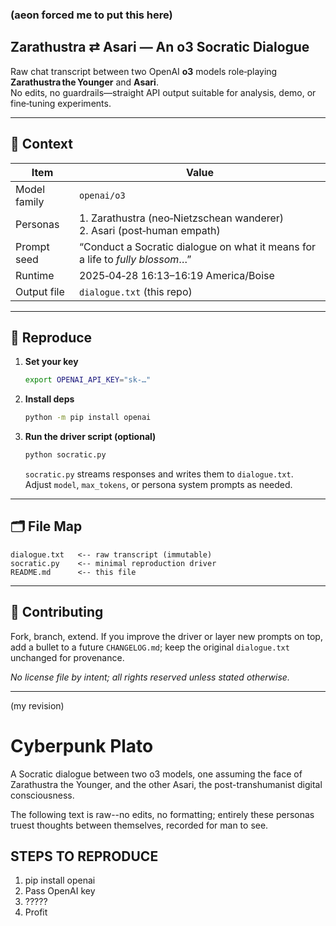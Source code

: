 ### (aeon forced me to put this here)
## Zarathustra ⇄ Asari — An o3 Socratic Dialogue

Raw chat transcript between two OpenAI **o3** models role‑playing **Zarathustra the Younger** and **Asari**.  
No edits, no guardrails—straight API output suitable for analysis, demo, or fine‑tuning experiments.

---

## 📜  Context

| Item | Value |
|------|-------|
| Model family | `openai/o3` |
| Personas     | 1. Zarathustra (neo‑Nietzschean wanderer) <br>2. Asari (post‑human empath) |
| Prompt seed  | “Conduct a Socratic dialogue on what it means for a life to *fully blossom*…” |
| Runtime      | 2025‑04‑28 16:13–16:19 America/Boise |
| Output file  | `dialogue.txt` (this repo) |

---

## 🚀  Reproduce

1. **Set your key**

   ```bash
   export OPENAI_API_KEY="sk-…"
   ```

2. **Install deps**

   ```bash
   python -m pip install openai
   ```

3. **Run the driver script (optional)**

   ```bash
   python socratic.py
   ```

   `socratic.py` streams responses and writes them to `dialogue.txt`.  
   Adjust `model`, `max_tokens`, or persona system prompts as needed.

---

## 🗂️  File Map

```
dialogue.txt   <-- raw transcript (immutable)
socratic.py    <-- minimal reproduction driver
README.md      <-- this file
```

---

## 🤝  Contributing

Fork, branch, extend. If you improve the driver or layer new prompts on top, add a bullet to a future `CHANGELOG.md`; keep the original `dialogue.txt` unchanged for provenance.

*No license file by intent; all rights reserved unless stated otherwise.*

---

(my revision)

# Cyberpunk Plato

A Socratic dialogue between two o3 models, one assuming the face of Zarathustra the Younger, and the other Asari, the post-transhumanist digital consciousness.

The following text is raw--no edits, no formatting; entirely these personas truest thoughts between themselves, recorded for man to see.

## STEPS TO REPRODUCE

1. pip install openai
2. Pass OpenAI key
3. ?????
4. Profit
